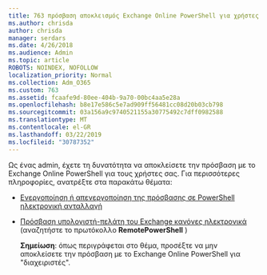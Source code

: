 ```yaml
---
title: 763 πρόσβαση αποκλεισμός Exchange Online PowerShell για χρήστες
ms.author: chrisda
author: chrisda
manager: serdars
ms.date: 4/26/2018
ms.audience: Admin
ms.topic: article
ROBOTS: NOINDEX, NOFOLLOW
localization_priority: Normal
ms.collection: Adm_O365
ms.custom: 763
ms.assetid: fcaafe9d-80ee-404b-9a70-00bc4aa5e28a
ms.openlocfilehash: b8e17e586c5e7ad909ff56481cc08d20b03cb798
ms.sourcegitcommit: 03a156a9c9740521155a30775492c7dff0982588
ms.translationtype: MT
ms.contentlocale: el-GR
ms.lasthandoff: 03/22/2019
ms.locfileid: "30787352"
---
```

Ως ένας admin, έχετε τη δυνατότητα να αποκλείσετε την πρόσβαση με το Exchange Online PowerShell για τους χρήστες σας. Για περισσότερες πληροφορίες, ανατρέξτε στα παρακάτω θέματα:
  
- [Ενεργοποίηση ή απενεργοποίηση της πρόσβασης σε PowerShell ηλεκτρονική ανταλλαγή](https://docs.microsoft.com/powershell/exchange/exchange-online/disable-access-to-exchange-online-powershell)
    
- [Πρόσβαση υπολογιστή-πελάτη του Exchange κανόνες ηλεκτρονικά](https://technet.microsoft.com/library/mt842508.aspx) (αναζητήστε το πρωτόκολλο **RemotePowerShell** ) 
    
    **Σημείωση**: όπως περιγράφεται στο θέμα, προσέξτε να μην αποκλείσετε την πρόσβαση με το Exchange Online PowerShell για "διαχειριστές".
    

